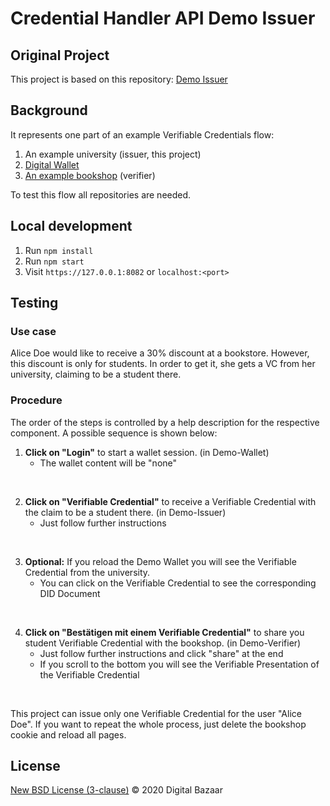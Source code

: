 # Credential Handler API Demo Issuer

## Original Project

This project is based on this repository: [Demo Issuer](https://github.com/digitalbazaar/chapi-demo-issuer)

## Background

It represents one part of an example Verifiable Credentials flow:

1. An example university (issuer, this project)
2. [Digital Wallet](https://github.com/VeronikaSedlackova/Demo-Wallet) 
3. [An example bookshop](https://github.com/VeronikaSedlackova/Demo-Verifier) (verifier)

To test this flow all repositories are needed.

## Local development

1. Run `npm install`
2. Run `npm start`
3. Visit `https://127.0.0.1:8082` or `localhost:<port>` 


## Testing

### Use case
Alice Doe would like to receive a 30% discount at a bookstore. However, this discount is only for students. In order to get it, she gets a VC from her university, claiming to be a student there.

### Procedure
The order of the steps is controlled by a help description for the respective component. A possible sequence is shown below:

1. **Click on "Login"** to start a wallet session. (in Demo-Wallet)
     * The wallet content will be "none"
<br>

2. **Click on "Verifiable Credential"** to receive a Verifiable Credential with the claim to be a student there. (in Demo-Issuer)
     * Just follow further instructions
<br>

3. **Optional:** If you reload the Demo Wallet you will see the Verifiable Credential from the university.
     * You can click on the Verifiable Credential to see the corresponding DID Document
<br>

4. **Click on "Bestätigen mit einem Verifiable Credential"** to share you student Verifiable Credential with the bookshop. (in Demo-Verifier)
     * Just follow further instructions and click "share" at the end
     * If you scroll to the bottom you will see the Verifiable Presentation of the Verifiable Credential
<br>

This project can issue only one Verifiable Credential for the user "Alice Doe". If you want to repeat the whole process, just delete the bookshop cookie and reload all pages.


## License

[New BSD License (3-clause)](LICENSE) © 2020 Digital Bazaar
